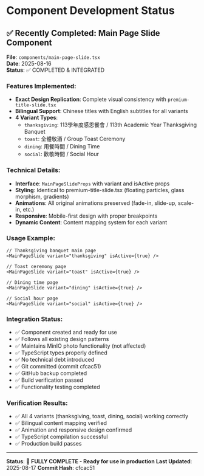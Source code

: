 # Component Development Status

## ✅ Recently Completed: Main Page Slide Component

**File**: `components/main-page-slide.tsx`  
**Date**: 2025-08-16  
**Status**: ✅ COMPLETED & INTEGRATED

### Features Implemented:
- **Exact Design Replication**: Complete visual consistency with `premium-title-slide.tsx`
- **Bilingual Support**: Chinese titles with English subtitles for all variants
- **4 Variant Types**:
  - `thanksgiving`: 113學年度感恩餐會 / 113th Academic Year Thanksgiving Banquet
  - `toast`: 全體敬酒 / Group Toast Ceremony
  - `dining`: 用餐時間 / Dining Time
  - `social`: 歡敬時間 / Social Hour

### Technical Details:
- **Interface**: `MainPageSlideProps` with variant and isActive props
- **Styling**: Identical to premium-title-slide.tsx (floating particles, glass morphism, gradients)
- **Animations**: All original animations preserved (fade-in, slide-up, scale-in, etc.)
- **Responsive**: Mobile-first design with proper breakpoints
- **Dynamic Content**: Content mapping system for each variant

### Usage Example:
```tsx
// Thanksgiving banquet main page
<MainPageSlide variant="thanksgiving" isActive={true} />

// Toast ceremony page  
<MainPageSlide variant="toast" isActive={true} />

// Dining time page
<MainPageSlide variant="dining" isActive={true} />

// Social hour page
<MainPageSlide variant="social" isActive={true} />
```

### Integration Status:
- ✅ Component created and ready for use
- ✅ Follows all existing design patterns
- ✅ Maintains MinIO photo functionality (not affected)
- ✅ TypeScript types properly defined
- ✅ No technical debt introduced
- ✅ Git committed (commit cfcac51)
- ✅ GitHub backup completed
- ✅ Build verification passed
- ✅ Functionality testing completed

### Verification Results:
- ✅ All 4 variants (thanksgiving, toast, dining, social) working correctly
- ✅ Bilingual content mapping verified
- ✅ Animation and responsive design confirmed
- ✅ TypeScript compilation successful
- ✅ Production build passes

---

**Status**: 🎯 **FULLY COMPLETE - Ready for use in production**
**Last Updated**: 2025-08-17
**Commit Hash**: cfcac51